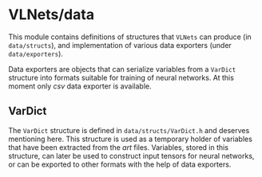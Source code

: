 # VLNets/data

This module contains definitions of structures that `VLNets` can produce
(in `data/structs`), and implementation of various data exporters (under
`data/exporters`).

Data exporters are objects that can serialize variables from a `VarDict`
structure into formats suitable for training of neural networks.  At this
moment only _csv_ data exporter is available.


## VarDict

The `VarDict` structure is defined in `data/structs/VarDict.h` and deserves
mentioning here. This structure is used as a temporary holder of variables
that have been extracted from the _art_ files. Variables, stored in this
structure, can later be used to construct input tensors for neural networks,
or can be exported to other formats with the help of data exporters.

